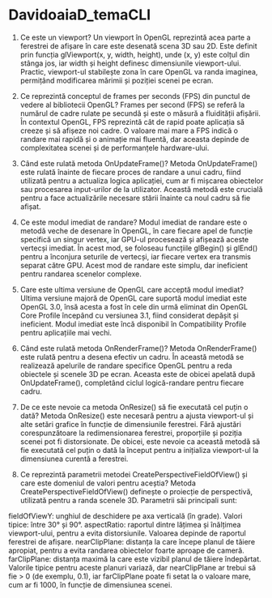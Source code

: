 # DavidoaiaD_temaCLI
1. Ce este un viewport?
Un viewport în OpenGL reprezintă acea parte a ferestrei de afișare în care este desenată scena 3D sau 2D. Este definit prin funcția glViewport(x, y, width, height),
 unde (x, y) este colțul din stânga jos, iar width și height definesc dimensiunile viewport-ului. Practic, viewport-ul stabilește zona în care OpenGL va randa imaginea,
 permițând modificarea mărimii și poziției scenei pe ecran.

3. Ce reprezintă conceptul de frames per seconds (FPS) din punctul de vedere al bibliotecii OpenGL?
Frames per second (FPS) se referă la numărul de cadre rulate pe secundă și este o măsură a fluidității afișării. În contextul OpenGL, FPS reprezintă cât de rapid poate aplicația
 să creeze și să afișeze noi cadre. O valoare mai mare a FPS indică o randare mai rapidă și o animație mai fluentă, dar aceasta depinde de complexitatea scenei
 și de performanțele hardware-ului.

5. Când este rulată metoda OnUpdateFrame()?
Metoda OnUpdateFrame() este rulată înainte de fiecare proces de randare a unui cadru, fiind utilizată pentru a actualiza logica aplicației,
 cum ar fi mișcarea obiectelor sau procesarea input-urilor de la utilizator. Această metodă este crucială pentru a face actualizările necesare
 stării înainte ca noul cadru să fie afișat.

7. Ce este modul imediat de randare?
Modul imediat de randare este o metodă veche de desenare în OpenGL, în care fiecare apel de funcție specifică un singur vertex,
 iar GPU-ul procesează și afișează aceste vertecși imediat. În acest mod, se foloseau funcțiile glBegin() și glEnd() pentru a înconjura seturile de vertecși,
 iar fiecare vertex era transmis separat către GPU. Acest mod de randare este simplu, dar ineficient pentru randarea scenelor complexe.

9. Care este ultima versiune de OpenGL care acceptă modul imediat?
Ultima versiune majoră de OpenGL care suportă modul imediat este OpenGL 3.0, însă acesta a fost în cele din urmă eliminat din OpenGL Core Profile începând cu versiunea 3.1,
 fiind considerat depășit și ineficient. Modul imediat este încă disponibil în Compatibility Profile pentru aplicațiile mai vechi.

11. Când este rulată metoda OnRenderFrame()?
Metoda OnRenderFrame() este rulată pentru a desena efectiv un cadru. În această metodă se realizează apelurile de randare specifice OpenGL pentru a reda obiectele
 și scenele 3D pe ecran. Aceasta este de obicei apelată după OnUpdateFrame(), completând ciclul logică-randare pentru fiecare cadru.

13. De ce este nevoie ca metoda OnResize() să fie executată cel puțin o dată?
Metoda OnResize() este necesară pentru a ajusta viewport-ul și alte setări grafice în funcție de dimensiunile ferestrei. Fără ajustări corespunzătoare la
 redimensionarea ferestrei, proporțiile și poziția scenei pot fi distorsionate. De obicei, este nevoie ca această metodă să fie executată cel puțin o dată la început
 pentru a inițializa viewport-ul la dimensiunea curentă a ferestrei.

15. Ce reprezintă parametrii metodei CreatePerspectiveFieldOfView() și care este domeniul de valori pentru aceștia?
Metoda CreatePerspectiveFieldOfView() definește o proiecție de perspectivă, utilizată pentru a randa scenele 3D. Parametrii săi principali sunt:

fieldOfViewY: unghiul de deschidere pe axa verticală (în grade). Valori tipice: între 30° și 90°.
aspectRatio: raportul dintre lățimea și înălțimea viewport-ului, pentru a evita distorsiunile. Valoarea depinde de raportul ferestrei de afișare.
nearClipPlane: distanța la care începe planul de tăiere apropiat, pentru a evita randarea obiectelor foarte aproape de cameră.
farClipPlane: distanța maximă la care este vizibil planul de tăiere îndepărtat.
Valorile tipice pentru aceste planuri variază, dar nearClipPlane ar trebui să fie > 0 (de exemplu, 0.1), iar farClipPlane poate fi setat la o valoare mare,
cum ar fi 1000, în funcție de dimensiunea scenei.
